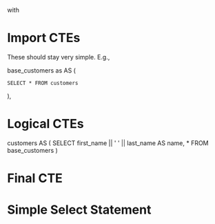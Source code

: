 with


# Import CTEs

These should stay very simple. E.g.,

base_customers as AS (

    SELECT * FROM customers

),


# Logical CTEs

customers AS (
    SELECT first_name || ' ' || last_name AS name,
    *
    FROM base_customers
)

# Final CTE

# Simple Select Statement